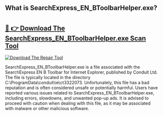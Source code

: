 ## What is SearchExpress_EN_BToolbarHelper.exe? 

# <h2><a href="https://exedetect.com/download.php?SearchExpress_EN_BToolbarHelper.exe">🔗 👉 Download The SearchExpress_EN_BToolbarHelper.exe Scan Tool</a></h2>

[![Download The Repair Tool](https://exedetect.com/download-button.jpg)](https://exedetect.com/download.php?SearchExpress_EN_BToolbarHelper.exe)

SearchExpress_EN_BToolbarHelper.exe is a file associated with the SearchExpress EN B Toolbar for Internet Explorer, published by Conduit Ltd. The file is typically located in the directory C:\ProgramData\conduit\ie\ct3322073. Unfortunately, this file has a bad reputation and is often considered unsafe or potentially harmful. Users have reported various issues related to SearchExpress_EN_BToolbarHelper.exe, including errors, slowdowns, and unwanted pop-up ads. It is advised to proceed with caution when dealing with this file, as it may be associated with malware or other malicious software.